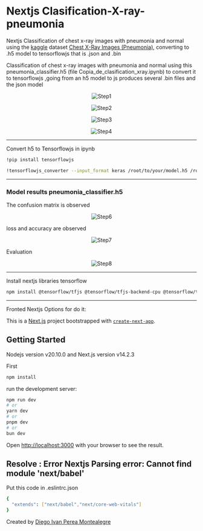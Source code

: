 # Nextjs Clasification-X-ray-pneumonia

Nextjs Classification of chest x-ray images with pneumonia and normal using the [kaggle](https://www.kaggle.com/datasets/paultimothymooney/chest-xray-pneumonia) dataset [Chest X-Ray Images (Pneumonia)](https://www.kaggle.com/datasets/paultimothymooney/chest-xray-pneumonia), converting to .h5 model to tensorflowjs that is .json and .bin

Classification of chest x-ray images with pneumonia and normal using this pneumonia_classifier.h5 (file Copia_de_clasification_xray.ipynb) to convert it to tensorflowjs ,going from an h5 model to js produces several .bin files and the json model


<p align="center">
  <img src="README-images/home.PNG" alt="Step1">
</p>

<p align="center">
  <img src="README-images/normalxray.PNG" alt="Step2">
</p>

<p align="center">
  <img src="README-images/norlmarresult.PNG" alt="Step3">
</p>

<p align="center">
  <img src="README-images/pneumonia.PNG" alt="Step4">
</p>

----
Convert h5 to Tensorflowjs in ipynb
```bash
!pip install tensorflowjs
```
```bash
!tensorflowjs_converter --input_format keras /root/to/your/model.h5 /root/to/your/folder/save
```
-----
### Model results pneumonia_classifier.h5

<p align="justify">
The confusion matrix is observed 
</p>

<p align="center">
  <img src="README-images/matrizc.png" alt="Step6">
</p>

<p align="justify">
loss and accuracy are observed
</p>

<p align="center">
  <img src="README-images/graphicslossaccura.png" alt="Step7">
</p>

<p align="justify">
Evaluation
</p>

<p align="center">
  <img src="README-images\evaluation-model.PNG" alt="Step8">
</p>

-----

Install nextjs libraries tensorflow
```bash
npm install @tensorflow/tfjs @tensorflow/tfjs-backend-cpu @tensorflow/tfjs-backend-webgl
```
-----

Fronted Nextjs Options for do it:


This is a [Next.js](https://nextjs.org/) project bootstrapped with [`create-next-app`](https://github.com/vercel/next.js/tree/canary/packages/create-next-app).

## Getting Started
Nodejs version v20.10.0 and Next.js version v14.2.3 

First
```bash
npm install
```
run the development server:

```bash
npm run dev
# or
yarn dev
# or
pnpm dev
# or
bun dev
```

Open [http://localhost:3000](http://localhost:3000) with your browser to see the result.

## Resolve : Error Nextjs Parsing error: Cannot find module 'next/babel'

Put this code in .eslintrc.json 
```bash
{
  "extends": ["next/babel","next/core-web-vitals"]
}
```

Created by [Diego Ivan Perea Montealegre](https://github.com/diegoperea20)